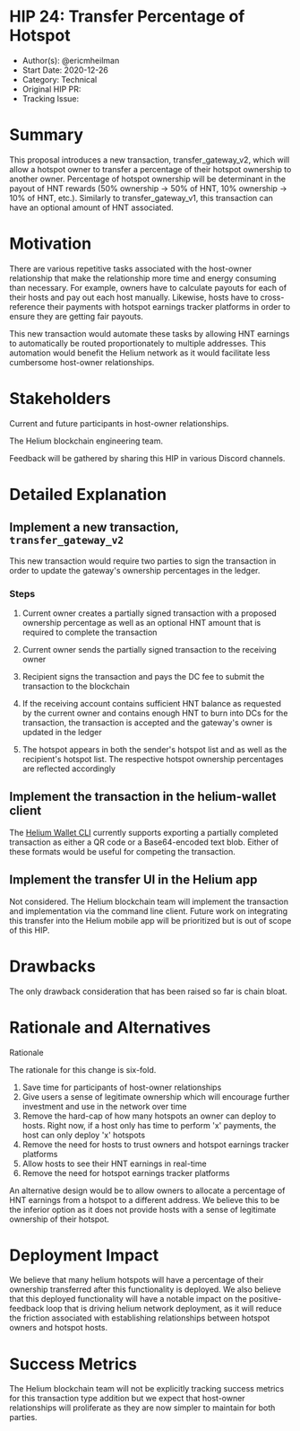 # HIP 24: Transfer Percentage of Hotspot

- Author(s): @ericmheilman
- Start Date: 2020-12-26
- Category: Technical
- Original HIP PR: <!-- leave this empty; maintainer will fill in ID of this pull request -->
- Tracking Issue: <!-- leave this empty; maintainer will create a discussion issue -->

# Summary
[summary]: #summary

This proposal introduces a new transaction, transfer_gateway_v2, which will
allow a hotspot owner to transfer a percentage of their hotspot ownership to another
owner. Percentage of hotspot ownership will be determinant in the payout of
HNT rewards (50% ownership -> 50% of HNT, 10% ownership -> 10% of HNT, etc.).
Similarly to transfer_gateway_v1, this transaction can have an optional amount of HNT associated.

# Motivation
[motivation]: #motivation

There are various repetitive tasks associated with the host-owner relationship
that make the relationship more time and energy consuming than necessary. For example,
owners have to calculate payouts for each of their hosts and pay out each host
manually. Likewise, hosts have to cross-reference their payments with hotspot earnings
tracker platforms in order to ensure they are getting fair payouts.

This new transaction would automate these tasks by allowing HNT earnings to automatically
be routed proportionately to multiple addresses. This automation would benefit the Helium network as it would facilitate less cumbersome
host-owner relationships.


# Stakeholders
[stakeholders]: #stakeholders

Current and future participants in host-owner relationships.

The Helium blockchain engineering team.

Feedback will be gathered by sharing this HIP in various Discord channels.


# Detailed Explanation
[detailed-explanation]: #detailed-explanation

## Implement a new transaction, `transfer_gateway_v2`

This new transaction would require two parties to sign the transaction in order to
update the gateway's ownership percentages in the ledger.

### Steps

1. Current owner creates a partially signed transaction with a proposed ownership
percentage as well as an optional HNT amount that is required to complete the transaction

2. Current owner sends the partially signed transaction to the receiving owner

3. Recipient signs the transaction and pays the DC fee to submit the transaction to the blockchain

4. If the receiving account contains sufficient HNT balance as requested by the current
owner and contains enough HNT to burn into DCs for the transaction, the transaction
is accepted and the gateway's owner is updated in the ledger

5. The hotspot appears in both the sender's hotspot list and as well as the recipient's
hotspot list. The respective hotspot ownership percentages are reflected accordingly

## Implement the transaction in the helium-wallet client

The [Helium Wallet CLI](https://github.com/helium/helium-wallet-rs) currently supports exporting a partially completed transaction as either a QR code or a Base64-encoded text blob. Either of these formats would be useful for competing the transaction.

## Implement the transfer UI in the Helium app

Not considered. The Helium blockchain team will implement the transaction and implementation via the command line client. Future work on integrating this transfer into the Helium mobile app will be prioritized but is out of scope of this HIP.


# Drawbacks
[drawbacks]: #drawbacks

The only drawback consideration that has been raised so far is chain bloat.

# Rationale and Alternatives
[alternatives]: #rationale-and-alternatives

Rationale

The rationale for this change is six-fold.

1. Save time for participants of host-owner relationships
2. Give users a sense of legitimate ownership which will encourage further
investment and use in the network over time
3. Remove the hard-cap of how many hotspots an owner can deploy to hosts. Right
now, if a host only has time to perform 'x' payments, the host can only deploy
'x' hotspots
4. Remove the need for hosts to trust owners and hotspot earnings tracker platforms
5. Allow hosts to see their HNT earnings in real-time
6. Remove the need for hotspot earnings tracker platforms

An alternative design would be to allow owners to allocate a percentage of HNT earnings from a
hotspot to a different address. We believe this to be the inferior option as it does not
provide hosts with a sense of legitimate ownership of their hotspot.


# Deployment Impact
[deployment-impact]: #deployment-impact

We believe that many helium hotspots will have a percentage of their ownership
transferred after this functionality is deployed. We also believe that this deployed
functionality will have a notable impact on the positive-feedback loop that is driving
helium network deployment, as it will reduce the friction associated with establishing
relationships between hotspot owners and hotspot hosts.



# Success Metrics
[success-metrics]: #success-metrics

The Helium blockchain team will not be explicitly tracking success metrics for this
transaction type addition but we expect that host-owner relationships will proliferate
as they are now simpler to maintain for both parties.
